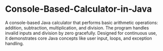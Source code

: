 # Console-Based-Calculator-in-Java
A console-based Java calculator that performs basic arithmetic operations: addition, subtraction, multiplication, and division. The program handles invalid inputs and division by zero gracefully. Designed for continuous use, it demonstrates core Java concepts like user input, loops, and exception handling.
